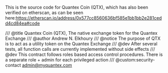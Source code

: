 This is the source code for Quantex Coin (QTX), which has also been verified on etherscan, as can be seen here:https://etherscan.io/address/0x577cc8560636bf585e1bb1bb2e281cedd4cd84ea#code

/// @title Quantex Coin (QTX), The native exchange token for the Quantex Exchange
/// @author Andrew N. Elkhoury
/// @notice The purpose of QTX is to act as a utility token on the Quantex Exchange
/// @dev After several tests, all function calls are currently implemented without side effects
/// @dev This contract follows roles based access control procedures. There is a separate role + admin for each privileged action
/// @custom:security-contact admin@myquantex.com
